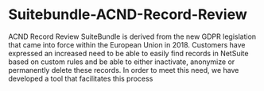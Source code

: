 # Suitebundle-ACND-Record-Review
ACND Record Review SuiteBundle is derived from the new GDPR legislation that came into force within the European Union in 2018. Customers have expressed an increased need to be able to easily find records in NetSuite based on custom rules and be able to either inactivate, anonymize or permanently delete these records. In order to meet this need, we have developed a tool that facilitates this process
